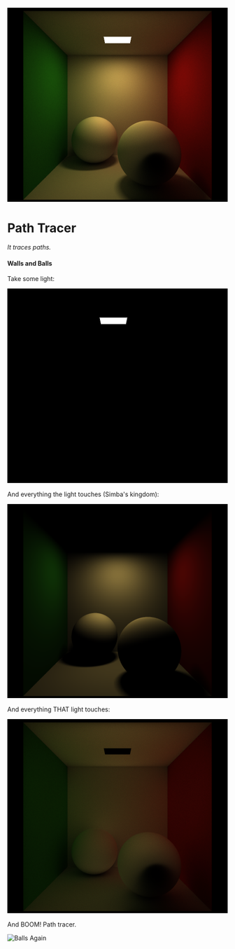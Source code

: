 
![Balls](renderings/lambertsBalls/balls.png)

# Path Tracer

*It traces paths.*

#### Walls and Balls

Take some light:

![A Light](renderings/lambertsBalls/emitted_only.png)

And everything the light touches (Simba's kingdom):

![Italian Flag](renderings/lambertsBalls/direct_only.png)

And everything THAT light touches:

![Club scene](renderings/lambertsBalls/indirect_only.png)

And BOOM! Path tracer.

![Balls Again](http://www.gfycat.com/MellowUnfortunateHarlequinbug.gif)

